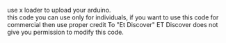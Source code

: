 use x loader to upload your arduino.</br>
this code you can use only for individuals,
if you want to use this code for commercial then use proper credit To "Et Discover"
ET Discover does not give you permission to modify this code.
